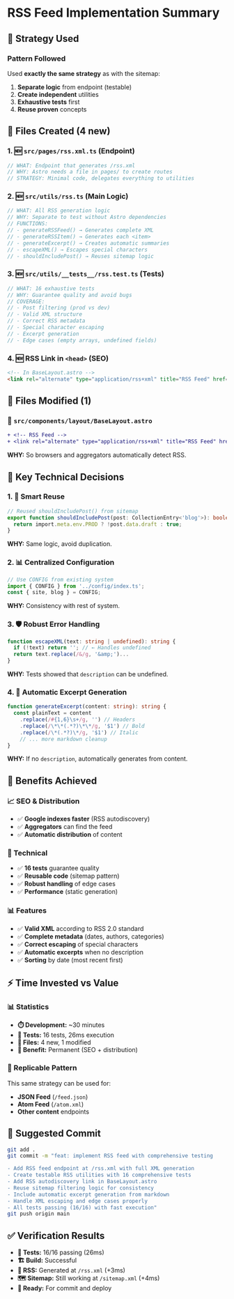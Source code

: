 # RSS Feed Implementation Summary

## 🎯 Strategy Used

### Pattern Followed
Used **exactly the same strategy** as with the sitemap:
1. **Separate logic** from endpoint (testable)
2. **Create independent** utilities 
3. **Exhaustive tests** first
4. **Reuse proven** concepts

## 📁 Files Created (4 new)

### 1. 🆕 `src/pages/rss.xml.ts` (Endpoint)
```typescript
// WHAT: Endpoint that generates /rss.xml
// WHY: Astro needs a file in pages/ to create routes
// STRATEGY: Minimal code, delegates everything to utilities
```

### 2. 🆕 `src/utils/rss.ts` (Main Logic)
```typescript
// WHAT: All RSS generation logic
// WHY: Separate to test without Astro dependencies
// FUNCTIONS:
// - generateRSSFeed() → Generates complete XML
// - generateRSSItem() → Generates each <item>
// - generateExcerpt() → Creates automatic summaries
// - escapeXML() → Escapes special characters
// - shouldIncludePost() → Reuses sitemap logic
```

### 3. 🆕 `src/utils/__tests__/rss.test.ts` (Tests)
```typescript
// WHAT: 16 exhaustive tests
// WHY: Guarantee quality and avoid bugs
// COVERAGE:
// - Post filtering (prod vs dev)
// - Valid XML structure
// - Correct RSS metadata
// - Special character escaping
// - Excerpt generation
// - Edge cases (empty arrays, undefined fields)
```

### 4. 🆕 RSS Link in `<head>` (SEO)
```html
<!-- In BaseLayout.astro -->
<link rel="alternate" type="application/rss+xml" title="RSS Feed" href="/rss.xml">
```

## 📝 Files Modified (1)

### 🔧 `src/components/layout/BaseLayout.astro`
```diff
+ <!-- RSS Feed -->
+ <link rel="alternate" type="application/rss+xml" title="RSS Feed" href="/rss.xml">
```
**WHY:** So browsers and aggregators automatically detect RSS.

## 🧠 Key Technical Decisions

### 1. 🔄 Smart Reuse
```typescript
// Reused shouldIncludePost() from sitemap
export function shouldIncludePost(post: CollectionEntry<'blog'>): boolean {
  return import.meta.env.PROD ? !post.data.draft : true;
}
```
**WHY:** Same logic, avoid duplication.

### 2. 📊 Centralized Configuration
```typescript
// Use CONFIG from existing system
import { CONFIG } from '../config/index.ts';
const { site, blog } = CONFIG;
```
**WHY:** Consistency with rest of system.

### 3. 🛡️ Robust Error Handling
```typescript
function escapeXML(text: string | undefined): string {
  if (!text) return ''; // ← Handles undefined
  return text.replace(/&/g, '&amp;')...
}
```
**WHY:** Tests showed that `description` can be undefined.

### 4. 📝 Automatic Excerpt Generation
```typescript
function generateExcerpt(content: string): string {
  const plainText = content
    .replace(/#{1,6}\s+/g, '') // Headers
    .replace(/\*\*(.*?)\*\*/g, '$1') // Bold
    .replace(/\*(.*?)\*/g, '$1') // Italic
    // ... more markdown cleanup
}
```
**WHY:** If no `description`, automatically generates from content.

## 🎯 Benefits Achieved

### 📈 SEO & Distribution
- ✅ **Google indexes faster** (RSS autodiscovery)
- ✅ **Aggregators** can find the feed
- ✅ **Automatic distribution** of content

### 🔧 Technical
- ✅ **16 tests** guarantee quality
- ✅ **Reusable code** (sitemap pattern)
- ✅ **Robust handling** of edge cases
- ✅ **Performance** (static generation)

### 📊 Features
- ✅ **Valid XML** according to RSS 2.0 standard
- ✅ **Complete metadata** (dates, authors, categories)
- ✅ **Correct escaping** of special characters
- ✅ **Automatic excerpts** when no description
- ✅ **Sorting** by date (most recent first)

## ⚡ Time Invested vs Value

### 📊 Statistics
- **⏱️ Development:** ~30 minutes
- **🧪 Tests:** 16 tests, 26ms execution
- **📁 Files:** 4 new, 1 modified
- **🎯 Benefit:** Permanent (SEO + distribution)

### 🔄 Replicable Pattern
This same strategy can be used for:
- **JSON Feed** (`/feed.json`)
- **Atom Feed** (`/atom.xml`) 
- **Other content** endpoints

## 🚀 Suggested Commit

```bash
git add .
git commit -m "feat: implement RSS feed with comprehensive testing

- Add RSS feed endpoint at /rss.xml with full XML generation
- Create testable RSS utilities with 16 comprehensive tests
- Add RSS autodiscovery link in BaseLayout.astro
- Reuse sitemap filtering logic for consistency
- Include automatic excerpt generation from markdown
- Handle XML escaping and edge cases properly
- All tests passing (16/16) with fast execution"
git push origin main
```

## ✅ Verification Results

- **🧪 Tests:** 16/16 passing (26ms)
- **🏗️ Build:** Successful
- **📡 RSS:** Generated at `/rss.xml` (+3ms)
- **🗺️ Sitemap:** Still working at `/sitemap.xml` (+4ms)
- **🚀 Ready:** For commit and deploy
